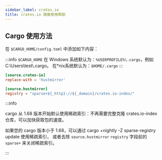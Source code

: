 ```yaml
---
sidebar_label: crates.io
title: crates.io 镜像使用帮助
---
```


## Cargo 使用方法

在 `$CARGO_HOME/config.toml` 中添加如下内容：

:::info
`$CARGO_HOME` 在 Windows 系统默认为：`%USERPROFILE%\.cargo`，例如C:\Users\test\\.cargo。
在*nix系统默认为：`$HOME/.cargo`
:::

```toml varcode
[source.crates-io]
replace-with = 'hustmirror'

[source.hustmirror]
registry = "sparse+${_http}://${_domain}/crates.io-index/"
```

:::info

cargo 从 1.68 版本开始默认使用稀疏索引：不再需要完整克隆 crates.io-index 仓库，可以加快获取包的速度。

如果您的 cargo 版本小于 1.68，可以通过 cargo +nightly -Z sparse-registry update 使用稀疏索引，
或者去除 `source.hustmirror` `registry` 字段前的 `sparse+` 来关闭稀疏索引。

:::
